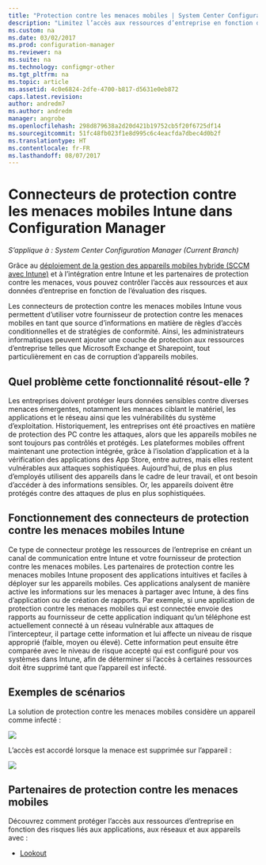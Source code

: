 ```yaml
---
title: "Protection contre les menaces mobiles | System Center Configuration Manager"
description: "Limitez l’accès aux ressources d’entreprise en fonction des risques liés aux applications, aux réseaux et aux appareils en utilisant Configuration Manager et les partenaires de protection contre les menaces mobiles Intune."
ms.custom: na
ms.date: 03/02/2017
ms.prod: configuration-manager
ms.reviewer: na
ms.suite: na
ms.technology: configmgr-other
ms.tgt_pltfrm: na
ms.topic: article
ms.assetid: 4c0e6824-2dfe-4700-b817-d5631e0eb872
caps.latest.revision: 
author: andredm7
ms.author: andredm
manager: angrobe
ms.openlocfilehash: 298d879638a2d20d421b19752cb5f20f6725df14
ms.sourcegitcommit: 51fc48fb023f1e8d995c6c4eacfda7dbec4d0b2f
ms.translationtype: HT
ms.contentlocale: fr-FR
ms.lasthandoff: 08/07/2017
---
```

# <a name="intune-mobile-threat-defense-connectors-in-configuration-manager"></a>Connecteurs de protection contre les menaces mobiles Intune dans Configuration Manager

*S’applique à : System Center Configuration Manager (Current Branch)*

Grâce au [déploiement de la gestion des appareils mobiles hybride (SCCM avec Intune)](https://docs.microsoft.com/en-us/sccm/mdm/understand/choose-between-standalone-intune-and-hybrid-mobile-device-management) et à l’intégration entre Intune et les partenaires de protection contre les menaces, vous pouvez contrôler l’accès aux ressources et aux données d’entreprise en fonction de l’évaluation des risques.

Les connecteurs de protection contre les menaces mobiles Intune vous permettent d’utiliser votre fournisseur de protection contre les menaces mobiles en tant que source d’informations en matière de règles d’accès conditionnelles et de stratégies de conformité. Ainsi, les administrateurs informatiques peuvent ajouter une couche de protection aux ressources d’entreprise telles que Microsoft Exchange et Sharepoint, tout particulièrement en cas de corruption d’appareils mobiles.

## <a name="what-problem-does-this-solve"></a>Quel problème cette fonctionnalité résout-elle ?

Les entreprises doivent protéger leurs données sensibles contre diverses menaces émergentes, notamment les menaces ciblant le matériel, les applications et le réseau ainsi que les vulnérabilités du système d’exploitation.
Historiquement, les entreprises ont été proactives en matière de protection des PC contre les attaques, alors que les appareils mobiles ne sont toujours pas contrôlés et protégés. Les plateformes mobiles offrent maintenant une protection intégrée, grâce à l’isolation d’application et à la vérification des applications des App Store, entre autres, mais elles restent vulnérables aux attaques sophistiquées. Aujourd’hui, de plus en plus d’employés utilisent des appareils dans le cadre de leur travail, et ont besoin d’accéder à des informations sensibles. Or, les appareils doivent être protégés contre des attaques de plus en plus sophistiquées.

## <a name="how-the-intune-mobile-threat-defense-connectors-work"></a>Fonctionnement des connecteurs de protection contre les menaces mobiles Intune

Ce type de connecteur protège les ressources de l’entreprise en créant un canal de communication entre Intune et votre fournisseur de protection contre les menaces mobiles. Les partenaires de protection contre les menaces mobiles Intune proposent des applications intuitives et faciles à déployer sur les appareils mobiles. Ces applications analysent de manière active les informations sur les menaces à partager avec Intune, à des fins d’application ou de création de rapports. Par exemple, si une application de protection contre les menaces mobiles qui est connectée envoie des rapports au fournisseur de cette application indiquant qu’un téléphone est actuellement connecté à un réseau vulnérable aux attaques de l’intercepteur, il partage cette information et lui affecte un niveau de risque approprié (faible, moyen ou élevé). Cette information peut ensuite être comparée avec le niveau de risque accepté qui est configuré pour vos systèmes dans Intune, afin de déterminer si l’accès à certaines ressources doit être supprimé tant que l’appareil est infecté.

## <a name="sample-scenarios"></a>Exemples de scénarios

La solution de protection contre les menaces mobiles considère un appareil comme infecté :

![](http://i.imgur.com/Li1WUOU.png)

L’accès est accordé lorsque la menace est supprimée sur l’appareil :

![](http://i.imgur.com/VCIwpdz.png)

## <a name="mobile-threat-defense-partners"></a>Partenaires de protection contre les menaces mobiles

Découvrez comment protéger l’accès aux ressources d’entreprise en fonction des risques liés aux applications, aux réseaux et aux appareils avec :

- [Lookout](https://docs.microsoft.com/sccm/protect/deploy-use/lookout-mobile-threat-defense-in-configuration-manager)